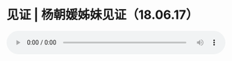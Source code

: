 # 见证 | 杨朝媛姊妹见证（18.06.17）

<audio style="width: 100%;" preload="false" controls controlslist="nodownload"><source src="//file.simai.life/audio/mp3/old/25649.mp3" type="audio/mpeg">Your browser does not support the audio element.</audio>


